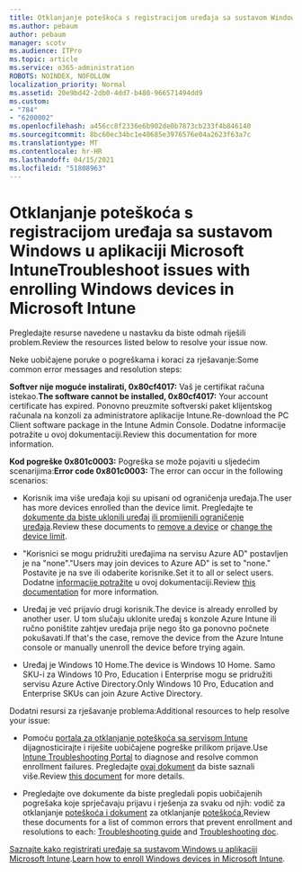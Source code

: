 ```yaml
---
title: Otklanjanje poteškoća s registracijom uređaja sa sustavom Windows u aplikaciji Microsoft Intune
ms.author: pebaum
author: pebaum
manager: scotv
ms.audience: ITPro
ms.topic: article
ms.service: o365-administration
ROBOTS: NOINDEX, NOFOLLOW
localization_priority: Normal
ms.assetid: 20e9bd42-2db0-4dd7-b480-966571494dd9
ms.custom:
- "784"
- "6200002"
ms.openlocfilehash: a456cc8f2336e6b902de0b7873cb233f4b846140
ms.sourcegitcommit: 8bc60ec34bc1e40685e3976576e04a2623f63a7c
ms.translationtype: MT
ms.contentlocale: hr-HR
ms.lasthandoff: 04/15/2021
ms.locfileid: "51808963"
---
```

# <a name="troubleshoot-issues-with-enrolling-windows-devices-in-microsoft-intune"></a><span data-ttu-id="d5550-102">Otklanjanje poteškoća s registracijom uređaja sa sustavom Windows u aplikaciji Microsoft Intune</span><span class="sxs-lookup"><span data-stu-id="d5550-102">Troubleshoot issues with enrolling Windows devices in Microsoft Intune</span></span>

<span data-ttu-id="d5550-103">Pregledajte resurse navedene u nastavku da biste odmah riješili problem.</span><span class="sxs-lookup"><span data-stu-id="d5550-103">Review the resources listed below to resolve your issue now.</span></span>
  
<span data-ttu-id="d5550-104">Neke uobičajene poruke o pogreškama i koraci za rješavanje:</span><span class="sxs-lookup"><span data-stu-id="d5550-104">Some common error messages and resolution steps:</span></span>
  
 <span data-ttu-id="d5550-105">**Softver nije moguće instalirati, 0x80cf4017:** Vaš je certifikat računa istekao.</span><span class="sxs-lookup"><span data-stu-id="d5550-105">**The software cannot be installed, 0x80cf4017:** Your account certificate has expired.</span></span> <span data-ttu-id="d5550-106">Ponovno preuzmite softverski paket klijentskog računala na konzoli za administratore aplikacije Intune.</span><span class="sxs-lookup"><span data-stu-id="d5550-106">Re-download the PC Client software package in the Intune Admin Console.</span></span> <span data-ttu-id="d5550-107">Dodatne informacije potražite u ovoj dokumentaciji.</span><span class="sxs-lookup"><span data-stu-id="d5550-107">Review this documentation for more information.</span></span>
  
 <span data-ttu-id="d5550-108">**Kod pogreške 0x801c0003:** Pogreška se može pojaviti u sljedećim scenarijima:</span><span class="sxs-lookup"><span data-stu-id="d5550-108">**Error code 0x801c0003:** The error can occur in the following scenarios:</span></span>
  
-  <span data-ttu-id="d5550-109">Korisnik ima više uređaja koji su upisani od ograničenja uređaja.</span><span class="sxs-lookup"><span data-stu-id="d5550-109">The user has more devices enrolled than the device limit.</span></span> <span data-ttu-id="d5550-110">Pregledajte te [dokumente da biste uklonili uređaj](https://docs.microsoft.com/intune/devices-wipe) [ili promijenili ograničenje uređaja](https://docs.microsoft.com/intune/enrollment-restrictions-set#set-device-limit-restrictions).</span><span class="sxs-lookup"><span data-stu-id="d5550-110">Review these documents to [remove a device](https://docs.microsoft.com/intune/devices-wipe) or [change the device limit](https://docs.microsoft.com/intune/enrollment-restrictions-set#set-device-limit-restrictions).</span></span>

-  <span data-ttu-id="d5550-111">"Korisnici se mogu pridružiti uređajima na servisu Azure AD" postavljen je na "none".</span><span class="sxs-lookup"><span data-stu-id="d5550-111">"Users may join devices to Azure AD" is set to "none."</span></span> <span data-ttu-id="d5550-112">Postavite je na sve ili odaberite korisnike.</span><span class="sxs-lookup"><span data-stu-id="d5550-112">Set it to all or select users.</span></span> <span data-ttu-id="d5550-113">Dodatne [informacije potražite](https://docs.microsoft.com/azure/active-directory/device-management-azure-portal#configure-device-settings) u ovoj dokumentaciji.</span><span class="sxs-lookup"><span data-stu-id="d5550-113">Review [this documentation](https://docs.microsoft.com/azure/active-directory/device-management-azure-portal#configure-device-settings) for more information.</span></span>

-  <span data-ttu-id="d5550-114">Uređaj je već prijavio drugi korisnik.</span><span class="sxs-lookup"><span data-stu-id="d5550-114">The device is already enrolled by another user.</span></span> <span data-ttu-id="d5550-115">U tom slučaju uklonite uređaj s konzole Azure Intune ili ručno poništite zahtjev uređaja prije nego što ga ponovno počnete pokušavati.</span><span class="sxs-lookup"><span data-stu-id="d5550-115">If that's the case, remove the device from the Azure Intune console or manually unenroll the device before trying again.</span></span>

-  <span data-ttu-id="d5550-116">Uređaj je Windows 10 Home.</span><span class="sxs-lookup"><span data-stu-id="d5550-116">The device is Windows 10 Home.</span></span> <span data-ttu-id="d5550-117">Samo SKU-i za Windows 10 Pro, Education i Enterprise mogu se pridružiti servisu Azure Active Directory.</span><span class="sxs-lookup"><span data-stu-id="d5550-117">Only Windows 10 Pro, Education and Enterprise SKUs can join Azure Active Directory.</span></span>

<span data-ttu-id="d5550-118">Dodatni resursi za rješavanje problema:</span><span class="sxs-lookup"><span data-stu-id="d5550-118">Additional resources to help resolve your issue:</span></span>
  
-  <span data-ttu-id="d5550-119">Pomoću [portala za otklanjanje poteškoća sa servisom Intune](https://devicemanagement.microsoft.com/#blade/Microsoft_Intune_DeviceSettings/TroubleshootBlade) dijagnosticirajte i riješite uobičajene pogreške prilikom prijave.</span><span class="sxs-lookup"><span data-stu-id="d5550-119">Use [Intune Troubleshooting Portal](https://devicemanagement.microsoft.com/#blade/Microsoft_Intune_DeviceSettings/TroubleshootBlade) to diagnose and resolve common enrollment failures.</span></span> <span data-ttu-id="d5550-120">Pregledajte [ovaj dokument](https://docs.microsoft.com/intune/help-desk-operators) da biste saznali više.</span><span class="sxs-lookup"><span data-stu-id="d5550-120">Review [this document](https://docs.microsoft.com/intune/help-desk-operators) for more details.</span></span>

-  <span data-ttu-id="d5550-121">Pregledajte ove dokumente da biste pregledali popis uobičajenih pogrešaka koje sprječavaju prijavu i rješenja za svaku od njih: vodič za otklanjanje [poteškoća i dokument](https://support.microsoft.com/help/4089533/troubleshooting-windows-device-enrollment-problems-in-microsoft-intune) za otklanjanje [poteškoća.](https://docs.microsoft.com/troubleshoot/mem/intune/troubleshoot-device-enrollment-in-intune)</span><span class="sxs-lookup"><span data-stu-id="d5550-121">Review these documents for a list of common errors that prevent enrollment and resolutions to each: [Troubleshooting guide](https://support.microsoft.com/help/4089533/troubleshooting-windows-device-enrollment-problems-in-microsoft-intune) and [Troubleshooting doc](https://docs.microsoft.com/troubleshoot/mem/intune/troubleshoot-device-enrollment-in-intune).</span></span>

<span data-ttu-id="d5550-122">[Saznajte kako registrirati uređaje sa sustavom Windows u aplikaciji Microsoft Intune](https://docs.microsoft.com/intune/windows-enroll).</span><span class="sxs-lookup"><span data-stu-id="d5550-122">[Learn how to enroll Windows devices in Microsoft Intune](https://docs.microsoft.com/intune/windows-enroll).</span></span>
